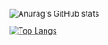 ![Anurag's GitHub stats](https://github-readme-stats.vercel.app/api?username=TSOE2618&show_icons=true&theme=radical)

[![Top Langs](https://github-readme-stats.vercel.app/api/top-langs/?username=TSOE2618)](https://github.com/anuraghazra/github-readme-stats)

